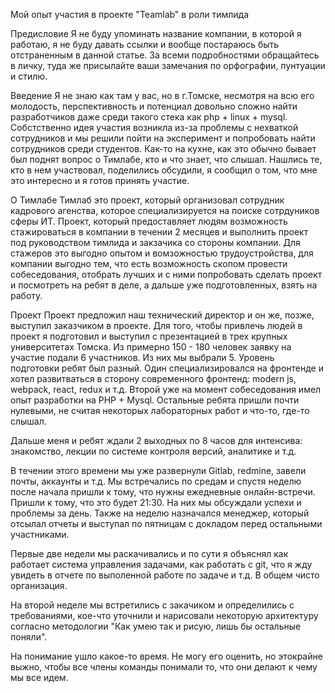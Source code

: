 Мой опыт участия в проекте "Teamlab" в роли тимлида

Предисловие
Я не буду упоминать название компании, в которой я работаю, я не буду давать ссылки и вообще постараюсь быть отстраненным в данной статье. За всеми подробностями обращайтесь в личку, туда же присылайте ваши замечания по орфографии, пунтуации и стилю.

Введение
Я не знаю как там у вас, но в г.Томске, несмотря на всю его молодость, перспективность и потенциал довольно сложно найти разработчиков даже среди такого стека как php + linux + mysql. Собстственно идея участия возникла из-за проблемы с нехваткой сотрудников и мы решили пойти на эксперимент и попробовать найти сотрудников среди студентов. Как-то на кухне, как это обычно бывает был поднят вопрос о Тимлабе, кто и что знает, что слышал. Нашлись те, кто в нем участвовал, поделились обсудили, я сообщил о том, что мне это интересно и я готов принять участие.

О Тимлабе
Тимлаб это проект, который организовал сотрудник кадрового агенства, которое специализируется на поиске сотрдуников сферы ИТ. Проект, который предоставляет людям возможность стажироваться в компании в течении 2 месяцев и выполнить проект под руководством тимлида и закзачика со стороны компании. Для стажеров это выгодно опытом и вомзожностью трудоустройства, для компании выгодно тем, что есть возможность скопом провести собеседования, отобрать лучших и с ними попробовать сделать проект и посмотреть на ребят в деле, а дальше уже подготовленных, взять на работу.

Проект
Проект предложил наш технический директор и он же, позже, выступил заказчиком в проекте. Для того, чтобы привлечь людей в проект я подготовил и выступил с презентацией в трех крупных университетах Томска. Из примерно 150 - 180 человек заявку на участие подали 6 участников.
Из них мы выбрали 5. Уровень подготовки ребят был разный. Один специализировался на фронтенде и хотел развитваться в сторону современного фронтенд: modern js, webpack, react, redux и т.д. Второй уже на момент собеседования имел опыт разработки на PHP + Mysql. Остальные ребята пришли почти нулевыми, не считая некоторых лабораторных работ и что-то, где-то слышал.

Дальше меня и ребят ждали 2 выходных по 8 часов для интенсива: знакомство, лекции по системе контроля версий, аналитике и т.д.

В течении этого времени мы уже развернули Gitlab, redmine, завели почты, аккаунты и т.д. Мы встречались по средам и спустя неделю после начала пришли к тому, что нужны ежедневные онлайн-встречи. Пришли к тому, что это будет 21:30. На них мы обсуждали успехи и проблемы за день. Также на неделю назначался менеджер, который отсылал отчеты и выступал по пятницам с докладом перед остальными участниками.

Первые две недели мы раскачивались и по сути я объяснял как работает система управления задачами, как работать с git, что я жду увидеть в отчете по выполенной работе по задаче и т.д. В общем чисто организация.

На второй неделе мы встретились с закачиком и определились с требованиями, кое-что уточнили и нарисовали некоторую архитектуру согласно методологии "Как умею так и рисую, лишь бы остальные поняли".

На понимание ушло какое-то время. Не могу его оценить, но этокрайне выжно, чтобы все члены команды понимали то, что они делают к чему мы все идем.




